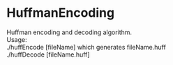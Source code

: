 # HuffmanEncoding
Huffman encoding and decoding algorithm.  
Usage:  
./huffEncode [fileName] 
which generates fileName.huff  
./huffDecode [fileName.huff]